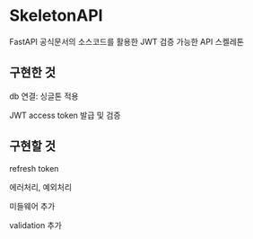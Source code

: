 # SkeletonAPI

FastAPI 공식문서의 소스코드를 활용한 JWT 검증 가능한 API 스켈레톤

## 구현한 것

db 연결: 싱글톤 적용

JWT access token 발급 및 검증


## 구현할 것

refresh token

에러처리, 예외처리

미들웨어 추가

validation 추가